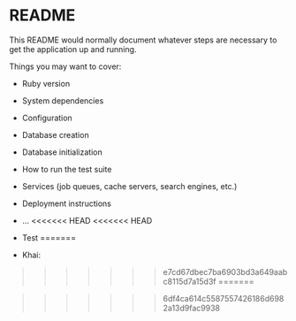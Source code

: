 # README

This README would normally document whatever steps are necessary to get the
application up and running.

Things you may want to cover:

* Ruby version

* System dependencies

* Configuration

* Database creation

* Database initialization

* How to run the test suite

* Services (job queues, cache servers, search engines, etc.)

* Deployment instructions

* ...
<<<<<<< HEAD
<<<<<<< HEAD
* Test 
=======
* Khai: 
>>>>>>> e7cd67dbec7ba6903bd3a649aabc8115d7a15d3f
=======

>>>>>>> 6df4ca614c5587557426186d6982a13d9fac9938
